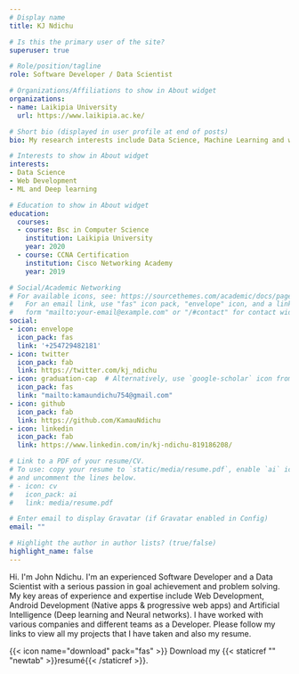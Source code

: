 ```yaml
---
# Display name
title: KJ Ndichu

# Is this the primary user of the site?
superuser: true

# Role/position/tagline
role: Software Developer / Data Scientist

# Organizations/Affiliations to show in About widget
organizations:
- name: Laikipia University
  url: https://www.laikipia.ac.ke/

# Short bio (displayed in user profile at end of posts)
bio: My research interests include Data Science, Machine Learning and working with Neural Networks.

# Interests to show in About widget
interests:
- Data Science
- Web Development
- ML and Deep learning

# Education to show in About widget
education:
  courses:
  - course: Bsc in Computer Science
    institution: Laikipia University
    year: 2020
  - course: CCNA Certification
    institution: Cisco Networking Academy
    year: 2019

# Social/Academic Networking
# For available icons, see: https://sourcethemes.com/academic/docs/page-builder/#icons
#   For an email link, use "fas" icon pack, "envelope" icon, and a link in the
#   form "mailto:your-email@example.com" or "/#contact" for contact widget.
social:
- icon: envelope
  icon_pack: fas
  link: '+254729482181'
- icon: twitter
  icon_pack: fab
  link: https://twitter.com/kj_ndichu
- icon: graduation-cap  # Alternatively, use `google-scholar` icon from `ai` icon pack
  icon_pack: fas
  link: "mailto:kamaundichu754@gmail.com"
- icon: github
  icon_pack: fab
  link: https://github.com/KamauNdichu
- icon: linkedin
  icon_pack: fab
  link: https://www.linkedin.com/in/kj-ndichu-819186208/

# Link to a PDF of your resume/CV.
# To use: copy your resume to `static/media/resume.pdf`, enable `ai` icons in `params.toml`, 
# and uncomment the lines below.
# - icon: cv
#   icon_pack: ai
#   link: media/resume.pdf

# Enter email to display Gravatar (if Gravatar enabled in Config)
email: ""

# Highlight the author in author lists? (true/false)
highlight_name: false
---
```


Hi. I'm John Ndichu. I'm an experienced Software Developer and a Data Scientist with a serious passion in goal achievement and problem solving. My key areas of experience and expertise include Web Development, Android Development (Native apps & progressive web apps) and Artificial Intelligence (Deep learning and Neural networks). I have worked with various companies and different teams as a Developer. Please follow my links to view all my projects that I have taken and also my resume.

{{< icon name="download" pack="fas" >}} Download my {{< staticref "" "newtab" >}}resumé{{< /staticref >}}.
